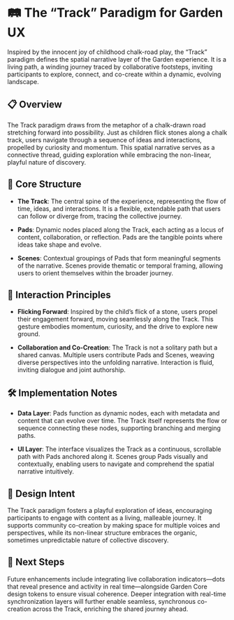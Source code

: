 # 🛤️ The “Track” Paradigm for Garden UX

Inspired by the innocent joy of childhood chalk-road play, the “Track” paradigm defines the spatial narrative layer of the Garden experience. It is a living path, a winding journey traced by collaborative footsteps, inviting participants to explore, connect, and co-create within a dynamic, evolving landscape.

## 📋 Overview

The Track paradigm draws from the metaphor of a chalk-drawn road stretching forward into possibility. Just as children flick stones along a chalk track, users navigate through a sequence of ideas and interactions, propelled by curiosity and momentum. This spatial narrative serves as a connective thread, guiding exploration while embracing the non-linear, playful nature of discovery.

## 🧱 Core Structure

- **The Track**: The central spine of the experience, representing the flow of time, ideas, and interactions. It is a flexible, extendable path that users can follow or diverge from, tracing the collective journey.

- **Pads**: Dynamic nodes placed along the Track, each acting as a locus of content, collaboration, or reflection. Pads are the tangible points where ideas take shape and evolve.

- **Scenes**: Contextual groupings of Pads that form meaningful segments of the narrative. Scenes provide thematic or temporal framing, allowing users to orient themselves within the broader journey.

## 🤝 Interaction Principles

- **Flicking Forward**: Inspired by the child’s flick of a stone, users propel their engagement forward, moving seamlessly along the Track. This gesture embodies momentum, curiosity, and the drive to explore new ground.

- **Collaboration and Co-Creation**: The Track is not a solitary path but a shared canvas. Multiple users contribute Pads and Scenes, weaving diverse perspectives into the unfolding narrative. Interaction is fluid, inviting dialogue and joint authorship.

## 🛠️ Implementation Notes

- **Data Layer**: Pads function as dynamic nodes, each with metadata and content that can evolve over time. The Track itself represents the flow or sequence connecting these nodes, supporting branching and merging paths.

- **UI Layer**: The interface visualizes the Track as a continuous, scrollable path with Pads anchored along it. Scenes group Pads visually and contextually, enabling users to navigate and comprehend the spatial narrative intuitively.

## 🎨 Design Intent

The Track paradigm fosters a playful exploration of ideas, encouraging participants to engage with content as a living, malleable journey. It supports community co-creation by making space for multiple voices and perspectives, while its non-linear structure embraces the organic, sometimes unpredictable nature of collective discovery.

## 🔮 Next Steps

Future enhancements include integrating live collaboration indicators—dots that reveal presence and activity in real time—alongside Garden Core design tokens to ensure visual coherence. Deeper integration with real-time synchronization layers will further enable seamless, synchronous co-creation across the Track, enriching the shared journey ahead.

